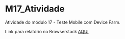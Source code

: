 # M17_Atividade

Atividade do módulo 17 - Teste Mobile com Device Farm.

Link para relatório no Browserstack <a href="https://app-automate.browserstack.com/builds/e5255723a67c9a9a598f1514ab1907a05d0d7fd6/sessions/2dbd9733e8540b7717986450a18efc0845670cce?auth_token=de9b05f605a3e30f7b213138deb12a86da91ee05babe9b9f75fcce6f1ae42cb1"> AQUI </a>
